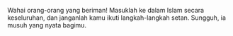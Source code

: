 Wahai orang-orang yang beriman! Masuklah ke dalam Islam secara keseluruhan, dan
janganlah kamu ikuti langkah-langkah setan. Sungguh, ia musuh yang nyata bagimu.